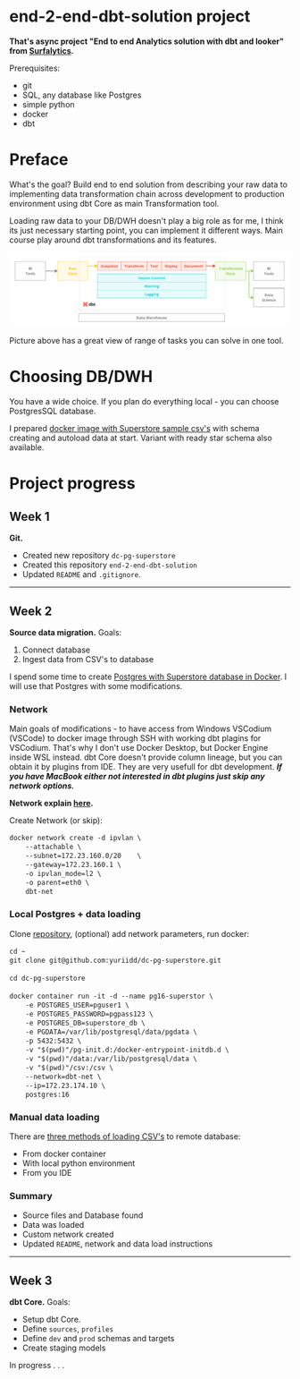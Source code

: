# end-2-end-dbt-solution project

**That's async project "End to end Analytics solution with dbt and looker" from [Surfalytics](https://github.com/surfalytics/data-projects/tree/main/async-projects/01-end-to-end-analytics-with-dbt-and-looker).**

Prerequisites:

- git
- SQL, any database like Postgres
- simple python
- docker
- dbt

# Preface

What's the goal? Build end to end solution from describing your raw data to implementing data transformation chain across development to production environment using dbt Core as main Transformation tool.

Loading raw data to your DB/DWH doesn't play a big role as for me, I think its just necessary starting point, you can implement it different ways. Main course play around dbt transformations and its features.

![](_att/Pasted%20image%2020240725090345.png)

Picture above has a great view of range of tasks you can solve in one tool.


# Choosing DB/DWH

You have a wide choice. If you plan do everything local - you can choose PostgresSQL database. 

I prepared [docker image with Superstore sample csv's](https://github.com/yuriidd/dc-pg-superstore) with schema creating and autoload data at start. Variant with ready star schema also available.


# Project progress


## Week 1

**Git.** 

- Created new repository `dc-pg-superstore`
- Created this repository `end-2-end-dbt-solution`
- Updated `README` and `.gitignore`.

---

## Week 2

**Source data migration.** Goals:

1. Connect database
2. Ingest data from CSV's to database

I spend some time to create [Postgres with Superstore database in Docker](https://github.com/yuriidd/dc-pg-superstore/tree/main). I will use that Postgres with some modifications.

### Network

Main goals of modifications - to have access from Windows VSCodium (VSCode) to docker image through SSH with working dbt plagins for VSCodium. That's why I don't use Docker Desktop, but Docker Engine inside WSL instead. dbt Core doesn't provide column lineage, but you can obtain it by plugins from IDE. They are very usefull for dbt development. ***If you have MacBook either not interested in dbt plugins just skip any network options.***

**Network explain [here](w2network.md).**

Create Network (or skip):

```shell
docker network create -d ipvlan \
	--attachable \
	--subnet=172.23.160.0/20	\
	--gateway=172.23.160.1 \
	-o ipvlan_mode=l2 \
	-o parent=eth0 \
	dbt-net
```

### Local Postgres + data loading

Clone [repository](https://github.com/yuriidd/dc-pg-superstore/tree/main), (optional) add network parameters, run docker:

```shell
cd ~
git clone git@github.com:yuriidd/dc-pg-superstore.git

cd dc-pg-superstore

docker container run -it -d --name pg16-superstor \
    -e POSTGRES_USER=pguser1 \
    -e POSTGRES_PASSWORD=pgpass123 \
    -e POSTGRES_DB=superstore_db \
    -e PGDATA=/var/lib/postgresql/data/pgdata \
    -p 5432:5432 \
    -v "$(pwd)"/pg-init.d:/docker-entrypoint-initdb.d \
    -v "$(pwd)"/data:/var/lib/postgresql/data \
    -v "$(pwd)"/csv:/csv \
    --network=dbt-net \
 	--ip=172.23.174.10 \
    postgres:16
```

### Manual data loading

There are [three methods of loading CSV's](rawdata/load2db.md) to remote database:

- From docker container
- With local python environment
- From you IDE

### Summary

- Source files and Database found
- Data was loaded
- Custom network created
- Updated `README`, network and data load instructions

---

## Week 3

**dbt Core.** Goals:

- Setup dbt Core.
- Define `sources`, `profiles`
- Define `dev` and `prod` schemas and targets
- Create staging models

In progress . . .


